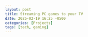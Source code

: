 ```yaml
---
layout: post
title: Streaming PC games to your TV
date: 2025-02-19 16:25 -0500
categories: [Projects]
tags: [tech, gaming]
---
```

